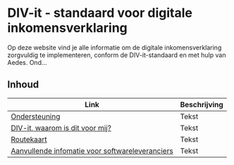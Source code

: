 # DIV-it - standaard voor digitale inkomensverklaring

Op deze website vind je alle informatie om de digitale inkomensverklaring zorgvuldig te implementeren, conform de DIV-it-standaard en met hulp van Aedes. Ond...

## Inhoud

|Link|Beschrijving|
|-|-|
|  [Ondersteuning](./ondersteuning/index.md) | Tekst |
|  [DIV-it, waarom is dit voor mij?]() | Tekst |
|  [Routekaart](./routekaart/index.md) | Tekst |
|  [Aanvullende infomatie voor softwareleveranciers]() | Tekst |


